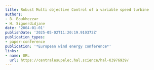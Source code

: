 ```yaml
---
title: Robust Multi objective Control of a variable speed turbine
authors:
- B. Boukhezzar
- H. Siguerdidjane
date: '2004-01-01'
publishDate: '2025-05-02T11:20:19.910372Z'
publication_types:
- paper-conference
publication: '*European wind energy conference*'
links:
- name: URL
  url: https://centralesupelec.hal.science/hal-03976939/
---
```

